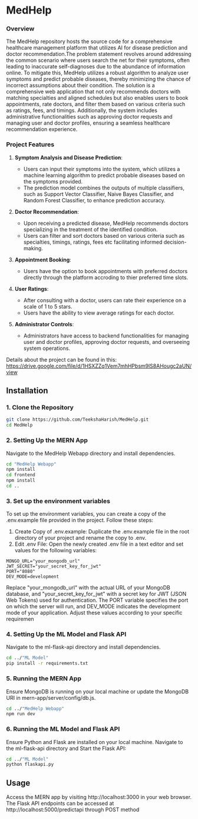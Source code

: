 # MedHelp

### Overview
The MedHelp repository hosts the source code for a comprehensive healthcare management platform that utilizes AI for disease prediction and doctor recommendation.The problem statement revolves around addressing the common scenario where users search the net for their symptoms, often leading to inaccurate self-diagnoses due to the abundance of information online. To mitigate this, MedHelp utilizes a robust algorithm to analyze user symptoms and predict probable diseases, thereby minimizing the chance of incorrect assumptions about their condition. The solution is a comprehensive web application that not only recommends doctors with matching specialties and aligned schedules but also enables users to book appointments, rate doctors, and filter them based on various criteria such as ratings, fees, and timings. Additionally, the system includes administrative functionalities such as approving doctor requests and managing user and doctor profiles, ensuring a seamless healthcare recommendation experience.


### Project Features
1. **Symptom Analysis and Disease Prediction**:
   - Users can input their symptoms into the system, which utilizes a machine learning algorithm to predict probable diseases based on the symptoms provided.
   - The prediction model combines the outputs of multiple classifiers, such as Support Vector Classifier, Naive Bayes Classifier, and Random Forest Classifier, to enhance prediction accuracy.

2. **Doctor Recommendation**:
   - Upon receiving a predicted disease, MedHelp recommends doctors specializing in the treatment of the identified condition.
   - Users can filter and sort doctors based on various criteria such as specialties, timings, ratings, fees etc facilitating informed decision-making.

3. **Appointment Booking**:
   - Users have the option to book appointments with preferred doctors directly through the platform accroding to thier preferred time slots.

4. **User Ratings**:
   - After consulting with a doctor, users can rate their experience on a scale of 1 to 5 stars.
   - Users have the ability to view average ratings for each doctor.

5. **Administrator Controls**:
   - Administrators have access to backend functionalities for managing user and doctor profiles, approving doctor requests, and overseeing system operations.


Details about the project can be found in this: https://drive.google.com/file/d/1HSXZZq1Vem7mhHPbsm9lS8AHougc2aUN/view


## Installation

### 1. Clone the Repository

```bash
git clone https://github.com/TeekshaHarish/MedHelp.git
cd MedHelp
```

### 2. Setting Up the MERN App
Navigate to the MedHelp Webapp directory and install dependencies.
``` bash
cd "MedHelp Webapp"
npm install
cd frontend
npm install
cd ..
```

### 3. Set up the environment variables
To set up the environment variables, you can create a copy of the .env.example file provided in the project. Follow these steps:

1. Create Copy of .env.example: Duplicate the .env.example file in the root directory of your project and rename the copy to .env.
2. Edit .env File: Open the newly created .env file in a text editor and set values for the following variables:
```
MONGO_URL="your_mongodb_url"
JWT_SECRET="your_secret_key_for_jwt"
PORT="8080"
DEV_MODE=development
```
Replace "your_mongodb_url" with the actual URL of your MongoDB database, and "your_secret_key_for_jwt" with a secret key for JWT (JSON Web Tokens) used for authentication. The PORT variable specifies the port on which the server will run, and DEV_MODE indicates the development mode of your application. Adjust these values according to your specific requiremen
### 4. Setting Up the ML Model and Flask API
Navigate to the ml-flask-api directory and install dependencies.
``` bash
cd ../"ML Model"
pip install -r requirements.txt
```

### 5. Running the MERN App
Ensure MongoDB is running on your local machine or update the MongoDB URI in mern-app/server/config/db.js.

``` bash
cd ../"MedHelp Webapp"
npm run dev
```

### 6. Running the ML Model and Flask API
Ensure Python and Flask are installed on your local machine.
Navigate to the ml-flask-api directory and Start the Flask API:

``` bash
cd ../"ML Model"
python flaskapi.py
```

## Usage
Access the MERN app by visiting http://localhost:3000 in your web browser.
The Flask API endpoints can be accessed at http://localhost:5000/predictapi through POST method




